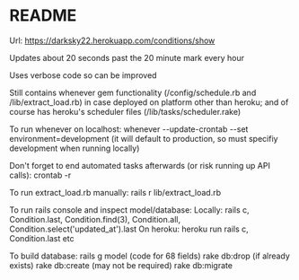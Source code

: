 # README



Url: https://darksky22.herokuapp.com/conditions/show

Updates about 20 seconds past the 20 minute mark every hour

Uses verbose code so can be improved 

Still contains whenever gem functionality (/config/schedule.rb and /lib/extract_load.rb) in case deployed on platform other than heroku; and of course has heroku's scheduler files (/lib/tasks/scheduler.rake)


To run whenever on localhost: 
whenever --update-crontab --set environment=development 
(it will default to production, so must specifiy development when running locally)

Don't forget to end automated tasks afterwards (or risk running up API calls): crontab -r


To run extract_load.rb manually: rails r lib/extract_load.rb

To run rails console and inspect model/database:
Locally: rails c, Condition.last, Condition.find(3), Condition.all, Condition.select('updated_at').last
On heroku: heroku run rails c, Condition.last etc

To build database: 
rails g model (code for 68 fields)
rake db:drop (if already exists)
rake db:create (may not be required)
rake db:migrate








